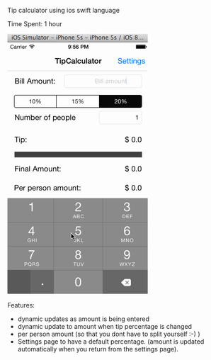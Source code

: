 Tip calculator using ios swift language

Time Spent: 1 hour

![](https://github.com/anagav/swiftTipCalculator/blob/master/images/tipcalculator.gif)

Features:
 - dynamic updates as amount is being entered
 - dynamic update to amount when tip percentage is changed
 - per person amount (so that you dont have to split yourself :-) )
 - Settings page to have a default percentage. (amount is updated automatically when you return from the settings page).

